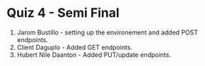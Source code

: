 # Quiz 4 - Semi Final

1. Jarom Bustillo - setting up the environement and added POST endpoints.
2. Client Daguplo - Added GET endpoints.
3. Hubert Nile Daanton - Added PUT/update endpoints.

